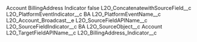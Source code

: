 <?xml version="1.0" encoding="UTF-8"?>
<CustomMetadata xmlns="http://soap.sforce.com/2006/04/metadata" xmlns:xsi="http://www.w3.org/2001/XMLSchema-instance" xmlns:xsd="http://www.w3.org/2001/XMLSchema">
    <label>Account BillingAddress Indicator</label>
    <protected>false</protected>
    <values>
        <field>L2O_ConcatenatewithSourceField__c</field>
        <value xsi:nil="true"/>
    </values>
    <values>
        <field>L2O_PlatformEventIndicator__c</field>
        <value xsi:type="xsd:string">BA</value>
    </values>
    <values>
        <field>L2O_PlatformEventName__c</field>
        <value xsi:type="xsd:string">L2O_Account_Broadcast__e</value>
    </values>
    <values>
        <field>L2O_SourceFieldAPIName__c</field>
        <value xsi:nil="true"/>
    </values>
    <values>
        <field>L2O_SourceFieldIndicator__c</field>
        <value xsi:type="xsd:string">BA</value>
    </values>
    <values>
        <field>L2O_SourceObject__c</field>
        <value xsi:type="xsd:string">Account</value>
    </values>
    <values>
        <field>L2O_TargetFieldAPIName__c</field>
        <value xsi:type="xsd:string">L2O_BillingAddress_Indicator__c</value>
    </values>
</CustomMetadata>
